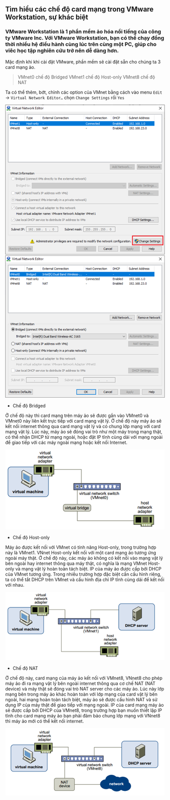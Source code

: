 ## Tìm hiểu các chế độ card mạng trong VMware Workstation, sự khác biệt

### VMware Workstation là 1 phần mềm ảo hóa nổi tiếng của công ty VMware Inc. Với VMware Workstation, bạn có thể chạy đồng thời nhiều hệ điều hành cùng lúc trên cùng một PC, giúp cho viêc học tập nghiên cứu trở nên dễ dàng hơn.

Mặc định khi khi cài đặt VMware, phần mềm sẽ cài đặt sẵn cho chúng ta 3 card mạng ảo.

> VMnet0 chế độ Bridged
VMnet1 chế độ Host-only
VMnet8 chế độ NAT

Ta có thể thêm, bớt, chỉnh các option của VMnet bằng cách vào menu `Edit` -> `Virtual Network Editor…` chọn `Change Settings` rồi `Yes`

<img src="img/01.PNG">

<img src="img/02.PNG">

- Chế độ Bridged

Ở chế độ này thì card mạng trên máy ảo sẽ được gắn vào VMnet0 và VMnet0 này liên kết trực tiếp với card mạng vật lý. Ở chế độ này máy ảo sẽ kết nối internet thông qua card mạng vật lý và có chung lớp mạng với card mạng vật lý. Lúc này, máy ảo sẽ đóng vai trò như một máy trong mạng thật, có thể nhận DHCP từ mạng ngoài, hoặc đặt IP tĩnh cùng dải với mạng ngoài để giao tiếp với các máy ngoài mạng hoặc kết nối Internet.

<img src="img/03.png">

- Chế độ Host-only

Máy ảo được kết nối với VMnet có tính năng Host-only, trong trường hợp này là VMnet1. VNnet Host-only kết nối với  một card mạng ảo tương ứng ngoài máy thật. Ở chế độ này, các máy ảo không có kết nối vào mạng vật lý bên ngoài hay internet thông qua máy thật, có nghĩa là mạng VMnet Host-only và mạng vật lý hoàn toàn tách biệt. IP của máy ảo được cấp bởi DHCP của VMnet tương ứng. Trong nhiều trường hợp đặc biệt cần cấu hình riêng, ta có thể tắt DHCP trên VMnet và cấu hình địa chỉ IP tĩnh cùng dải để kết nối với nhau.

<img src="img/04.png">

- Chế độ NAT

Ở chế độ này, card mạng của máy ảo kết nối với VMnet8, VNnet8 cho phép máy ảo đi ra mạng vật lý bên ngoài internet thông qua cơ chế NAT (NAT device) và máy thật sẽ đóng vai trò NAT server cho các máy ảo. Lúc này lớp mạng bên trong máy ảo khác hoàn toàn với lớp mạng của card vật lý bên ngoài, hai mạng hoàn toàn tách biệt, máy ảo sẽ được cấu hình NAT và sử dụng IP của máy thật để giao tiếp với mạng ngoài. IP của card mạng máy ảo sẽ được cấp bởi DHCP của VMnet8, trong trường hợp bạn muốn thiết lập IP tĩnh cho card mạng máy ảo bạn phải đảm bảo chung lớp mạng với VNnet8 thì máy ảo mới có thể kết nối internet.

<img src="img/05.png">